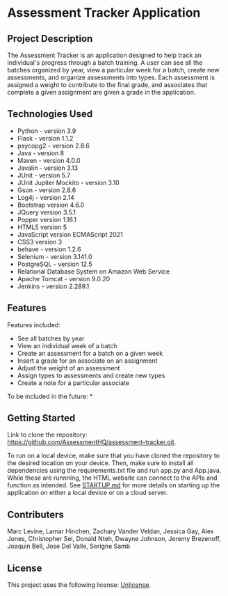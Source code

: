 # Assessment Tracker Application

## Project Description

The Assessment Tracker is an application designed to help track an individual's progress through a batch training. A user can see all the batches organized by year, view a particular week for a batch, create new assessments, and organize assessments into types. Each assessment is assigned a weight to contribute to the final grade, and associates that complete a given assignment are given a grade in the application.

## Technologies Used

* Python - version 3.9
* Flask - version 1.1.2
* psycopg2 - version 2.8.6
* Java - version 8
* Maven - version 4.0.0
* Javalin - version 3.13
* JUnit - version 5.7
* JUnit Jupiter Mockito - version 3.10
* Gson - version 2.8.6
* Log4j - version 2.14
* Bootstrap version 4.6.0
* JQuery version 3.5.1
* Popper version 1.16.1
* HTML5 version 5
* JavaScript version ECMAScript 2021
* CSS3 version 3
* behave - version 1.2.6
* Selenium - version 3.141.0 
* PostgreSQL - version 12.5
* Relational Database System on Amazon Web Service
* Apache Tomcat - version 9.0.20
* Jenkins - version 2.289.1

## Features

Features included:
* See all batches by year
* View an individual week of a batch
* Create an assessment for a batch on a given week
* Insert a grade for an associate on an assignment
* Adjust the weight of an assessment
* Assign types to assessments and create new types
* Create a note for a particular associate

To be included in the future:
* 

## Getting Started

Link to clone the repository: https://github.com/AssessmentHQ/assessment-tracker.git.

To run on a local device, make sure that you have cloned the repository to the desired location on your device. Then, make sure to install all dependencies using the requirements.txt file and run app.py and App.java. While these are runnning, the HTML website can connect to the APIs and function as intended. See [STARTUP.md](https://github.com/AssessmentHQ/assessment-tracker/blob/main/STARTUP.md) for more details on starting up the application on either a local device or on a cloud server.

## Contributers

Marc Levine,
Lamar Hinchen,
Zachary Vander Veldan,
Jessica Gay,
Alex Jones,
Christopher Sei,
Donald Nteh,
Dwayne Johnson,
Jeremy Brezenoff,
Joaquin Bell,
Jose Del Valle,
Serigne Samb

## License

This project uses the following license: [Unlicense](<https://unlicense.org>).

